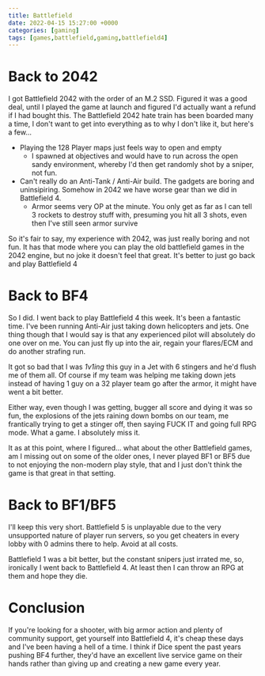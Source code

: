 ```yaml
---
title: Battlefield
date: 2022-04-15 15:27:00 +0000
categories: [gaming]
tags: [games,battlefield,gaming,battlefield4]
---
```


# Back to 2042

I got Battlefield 2042 with the order of an M.2 SSD. Figured it was a good deal, until I played the game at launch and figured I'd actually want a refund if I had bought this. The Battlefield 2042 hate train has been boarded many a time, I don't want to get into everything as to why I don't like it, but here's a few...
- Playing the 128 Player maps just feels way to open and empty
    - I spawned at objectives and would have to run across the open sandy environment, whereby I'd then get randomly shot by a sniper, not fun.
- Can't really do an Anti-Tank / Anti-Air build. The gadgets are boring and uninsipiring. Somehow in 2042 we have worse gear than we did in Battlefield 4.
  - Armor seems very OP at the minute. You only get as far as I can tell 3 rockets to destroy stuff with, presuming you hit all 3 shots, even then I've still seen armor survive

So it's fair to say, my experience with 2042, was just really boring and not fun. It has that mode where you can play the old battlefield games in the 2042 engine, but no joke it doesn't feel that great. It's better to just go back and play Battlefield 4

# Back to BF4

So I did. I went back to play Battlefield 4 this week. It's been a fantastic time. I've been running Anti-Air just taking down helicopters and jets. One thing though that I would say is that any experienced pilot will absolutely do one over on me. You can just fly up into the air, regain your flares/ECM and do another strafing run.

It got so bad that I was *1v1ing* this guy in a Jet with 6 stingers and he'd flush me of them all. Of course if my team was helping me taking down jets instead of having 1 guy on a 32 player team go after the armor, it might have went a bit better.

Either way, even though I was getting, bugger all score and dying it was so fun, the explosions of the jets raining down bombs on our team, me frantically trying to get a stinger off, then saying FUCK IT and going full RPG mode. What a game. I absolutely miss it.

It as at this point, where I figured... what about the other Battlefield games, am I missing out on some of the older ones, I never played BF1 or BF5 due to not enjoying the non-modern play style, that and I just don't think the game is that great in that setting.

# Back to BF1/BF5

I'll keep this very short. Battlefield 5 is unplayable due to the very unsupported nature of player run servers, so you get cheaters in every lobby with 0 admins there to help. Avoid at all costs.

Battlefield 1 was a bit better, but the constant snipers just irrated me, so, ironically I went back to Battlefield 4. At least then I can throw an RPG at them and hope they die.

# Conclusion

If you're looking for a shooter, with big armor action and plenty of community support, get yourself into Battlefield 4, it's cheap these days and I've been having a hell of a time. I think if Dice spent the past years pushing BF4 further, they'd have an excellent live service game on their hands rather than giving up and creating a new game every year.

